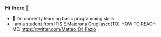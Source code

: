 ### Hi there 👋

- 🌱 I’m currently learning basic programming skills
- I am a student from ITIS E.Majorana Grugliasco(TO)
HOW TO REACH ME:
https://twitter.com/Matteo_Di_Fazio

<!--
**DiFazioMatteo/DiFazioMatteo** is a ✨ _special_ ✨ repository because its `README.md` (this file) appears on your GitHub profile.




